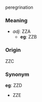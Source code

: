 peregrination
### Meaning
+ _adj_: ZZA
    + __eg__: ZZB

### Origin

ZZC

### Synonym

__eg__: ZZD

+ ZZE


